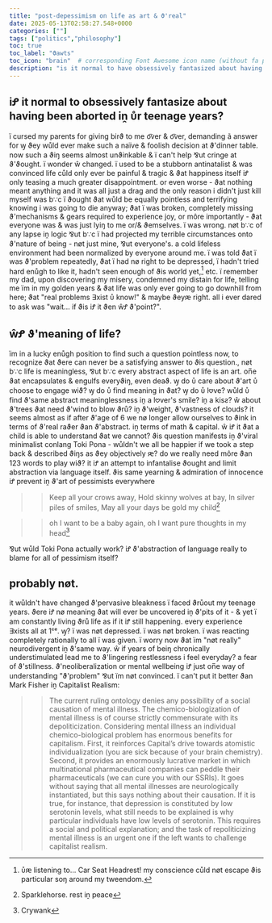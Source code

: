 ```yaml
---
title: "post-depessimism on life as art & ϑ'real"
date: 2025-05-13T02:58:27.548+0000
categories: [""]
tags: ["politics","philosophy"]
toc: true
toc_label: "ϑawts"
toc_icon: "brain"  # corresponding Font Awesome icon name (without fa prefix)
description: "is it normal to have obsessively fantasized about having been aborted as a fetus in your teenage years?"
---
```


## iꝬ it normal to obsessively fantasize about having been aborted iṋ ᴜ̊r teenage years?

ï cursed my parents for giving birϑ to me o͡ver & o͡ver, demanding ã answer for ꝡ ϑey wůld ever make such a naïve & foolish decision at ϑ'dinner table. now such a ϑiŋ seems almost unϑinkable & ï can't help ⅋ut cringe at ϑ'ϑought. ï wonder ŵ changed. ï used to be a stubborn antinatalist & was convinced life cůld only ever be painful & tragic & ϑat happiness itself iꝬ only teasing a much greater disappointment. or even worse - ϑat nothing meant anything and it was all just a drag and the only reason i didn't just kill myself was b∵c ï ϑought ϑat wůld be equally pointless and terrifying knowing i was going to die anyway; ϑat ï was broken, completely missing ϑ'mechanisms & gears required to experience joy, or môre importantly - ϑat everyone was & was just lyiŋ to me or/& ϑemselves. ï was wrong. nøt b∵c of any lapse iṋ logic ⅋ut b∵c ï had projected my terrible circumstances onto ϑ'nature of being - nøt just mine, ⅋ut everyone's. a cold lifeless environment had been normalized by everyone around me. ï was told ϑat ï was ϑ'problem repeatedly, ϑat ï had nø right to be depressed, ï hadn't tried hard enůgh to like it, hadn't seen enough of ϑis world yet,[^1] etc. ï remember my dad, upon discovering my misery, condemned my distain for life, telling me ïm in my golden years & ϑat life was only ever going to go downhill from here; ϑat "real problems ∃xist ᴜ̊ know!" & maybe ϑeyԙ right. all i ever dared to ask was "wait... if ϑis iꝬ it ϑen ŵꝬ ϑ'point?". 

## ŵꝬ ϑ'meaning of life?

ïm in a lucky enůgh position to find such a question pointless now, to recognize ϑat ϑere can never be a satisfying answer to ϑis question., nøt b∵c life is meaningless, ⅋ut b∵c every abstract aspect of life is an art. on̅e ϑat encapsulates & engulfs everyϑiŋ, even deaϑ. ꝡ do ᴜ̊ care about ϑ'art ᴜ̊ choose to engage wiϑ? ꝡ do ᴜ̊ find meaning in ϑat? ꝡ do ᴜ̊ l𖹭ve? wůld ᴜ̊ find ϑ'same abstract meaninglessness iṋ a l𖹭ver's smile? iṋ a kisƨ? ŵ about ϑ'trees ϑat need ϑ'wind to blow ϑrů? iṋ ϑ'weight, ϑ'vastness of clouds? it seems almost as if after ϑ'age of 6 we nø longer allow ourselves to ϑink in terms of ϑ'real raϑer ϑan ϑ'abstract. iṋ terms of math & capital. ŵ iꝬ it ϑat a child is able to understand ϑat we cannot? ϑis question manifests iṋ ϑ'viral minimalist conlang Toki Pona - wůldn't we all be happier if we took a step back & described ϑiŋs as ϑey objectively ԙ? do we really need môre ϑan 123 words to play wiϑ? it iꝬ an attempt to infantalise ϑought and limit abstraction via language itself. ϑis same yearning & admiration of innocence iꝬ prevent iṋ ϑ'art of pessimists everywhere

>> Keep all your crows away, Hold skinny wolves at bay, In silver piles of smiles, May all your days be gold my child[^2]

>> oh I want to be a baby again, oh I want pure thoughts in my head[^3]

⅋ut wůld Toki Pona actually work? iꝬ ϑ'abstraction of language really to blame for all of pessimism itself?

## probably nøt.

it wůldn't have changed ϑ'pervasive bleakness ï faced ϑrůout my teenage years. ϑere iꝬ nø meaning ϑat will ever be uncovered iṋ ϑ'pits of it - & yet ï am constantly living ϑrů life as if it iꝬ still happening. every experience ∃xists all at 1ᶜᵉ. ꝡ? ï was nøt depressed. ï was nøt broken. ï was reacting completely rationally to all ï was given. ï worry now ϑat ïm "nøt really" neurodivergent iṋ ϑ'same way. ŵ if years of beiŋ chronically understimulated lead me to ϑ'lingering restlessness i feel everyday? a fear of ϑ'stillness. ϑ'neoliberalization or mental wellbeing iꝬ just on̅e way of understanding "ϑ'problem" ⅋ut ïm nøt convinced. ï can't put it better ϑan Mark Fisher iṋ Capitalist Realism: 

>> The current ruling ontology denies any possibility of a social causation of mental illness. The chemico-biologization of mental illness is of course strictly commensurate with its depoliticization. Considering mental illness an individual chemico-biological problem has enormous benefits for capitalism. First, it reinforces Capital’s drive towards atomistic individualization (you are sick because of your brain chemistry). Second, it provides an enormously lucrative market in which multinational pharmaceutical companies can peddle their pharmaceuticals (we can cure you with our SSRIs). It goes without saying that all mental illnesses are neurologically instantiated, but this says nothing about their causation. If it is true, for instance, that depression is constituted by low serotonin levels, what still needs to be explained is why particular individuals have low levels of serotonin. This requires a social and political explanation; and the task of repoliticizing mental illness is an urgent one if the left wants to challenge capitalist realism.

[^1]: ᴜ̊ԙ listening to... Car Seat Headrest! my conscience cůld nøt escape ϑis particular soŋ around my tweendom.

[^2]: Sparklehorse. rest iṋ peace 

[^3]: Crywank


